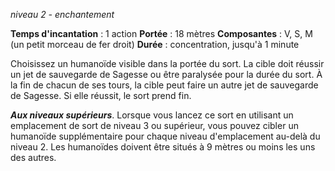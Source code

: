 *niveau 2 - enchantement*

**Temps d'incantation** : 1 action
**Portée** : 18 mètres
**Composantes** : V, S, M (un petit morceau de fer droit)
**Durée** : concentration, jusqu'à 1 minute

Choisissez un humanoïde visible dans la portée du sort. La cible doit réussir un jet de sauvegarde de Sagesse ou être paralysée pour la durée du sort. À la fin de chacun de ses tours, la cible peut faire un autre jet de sauvegarde de Sagesse. Si elle réussit, le sort prend fin.

**_Aux niveaux supérieurs_**. Lorsque vous lancez ce sort en utilisant un emplacement de sort de niveau 3 ou supérieur, vous pouvez cibler un humanoïde supplémentaire pour chaque niveau d'emplacement au-delà du niveau 2. Les humanoïdes doivent être situés à 9 mètres ou moins les uns des autres.